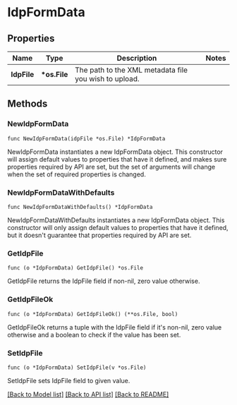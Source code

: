 # IdpFormData

## Properties

| Name        | Type          | Description                                           | Notes |
| ----------- | ------------- | ----------------------------------------------------- | ----- |
| **IdpFile** | **\*os.File** | The path to the XML metadata file you wish to upload. |

## Methods

### NewIdpFormData

`func NewIdpFormData(idpFile *os.File) *IdpFormData`

NewIdpFormData instantiates a new IdpFormData object.
This constructor will assign default values to properties that have it defined,
and makes sure properties required by API are set, but the set of arguments
will change when the set of required properties is changed.

### NewIdpFormDataWithDefaults

`func NewIdpFormDataWithDefaults() *IdpFormData`

NewIdpFormDataWithDefaults instantiates a new IdpFormData object.
This constructor will only assign default values to properties that have it defined,
but it doesn't guarantee that properties required by API are set.

### GetIdpFile

`func (o *IdpFormData) GetIdpFile() *os.File`

GetIdpFile returns the IdpFile field if non-nil, zero value otherwise.

### GetIdpFileOk

`func (o *IdpFormData) GetIdpFileOk() (**os.File, bool)`

GetIdpFileOk returns a tuple with the IdpFile field if it's non-nil, zero value otherwise
and a boolean to check if the value has been set.

### SetIdpFile

`func (o *IdpFormData) SetIdpFile(v *os.File)`

SetIdpFile sets IdpFile field to given value.

[[Back to Model list]](../README.md#documentation-for-models) [[Back to API list]](../README.md#documentation-for-api-endpoints) [[Back to README]](../README.md)
